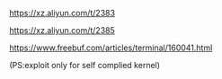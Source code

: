 https://xz.aliyun.com/t/2383

https://xz.aliyun.com/t/2385

https://www.freebuf.com/articles/terminal/160041.html

(PS:exploit only for self complied kernel)
